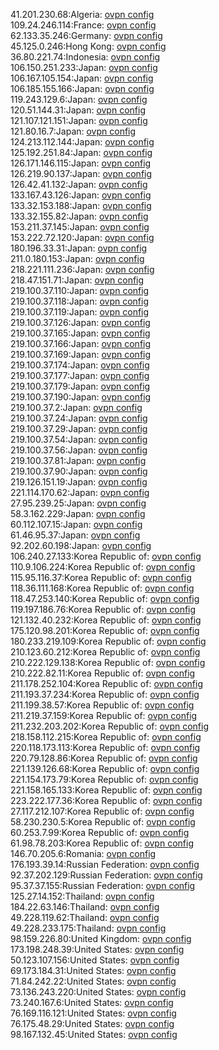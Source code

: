 41.201.230.68:Algeria: [ovpn config](vpn/41_201_230_68.ovpn)  
109.24.246.114:France: [ovpn config](vpn/109_24_246_114.ovpn)  
62.133.35.246:Germany: [ovpn config](vpn/62_133_35_246.ovpn)  
45.125.0.246:Hong Kong: [ovpn config](vpn/45_125_0_246.ovpn)  
36.80.221.74:Indonesia: [ovpn config](vpn/36_80_221_74.ovpn)  
106.150.251.233:Japan: [ovpn config](vpn/106_150_251_233.ovpn)  
106.167.105.154:Japan: [ovpn config](vpn/106_167_105_154.ovpn)  
106.185.155.166:Japan: [ovpn config](vpn/106_185_155_166.ovpn)  
119.243.129.6:Japan: [ovpn config](vpn/119_243_129_6.ovpn)  
120.51.144.31:Japan: [ovpn config](vpn/120_51_144_31.ovpn)  
121.107.121.151:Japan: [ovpn config](vpn/121_107_121_151.ovpn)  
121.80.16.7:Japan: [ovpn config](vpn/121_80_16_7.ovpn)  
124.213.112.144:Japan: [ovpn config](vpn/124_213_112_144.ovpn)  
125.192.251.84:Japan: [ovpn config](vpn/125_192_251_84.ovpn)  
126.171.146.115:Japan: [ovpn config](vpn/126_171_146_115.ovpn)  
126.219.90.137:Japan: [ovpn config](vpn/126_219_90_137.ovpn)  
126.42.41.132:Japan: [ovpn config](vpn/126_42_41_132.ovpn)  
133.167.43.126:Japan: [ovpn config](vpn/133_167_43_126.ovpn)  
133.32.153.188:Japan: [ovpn config](vpn/133_32_153_188.ovpn)  
133.32.155.82:Japan: [ovpn config](vpn/133_32_155_82.ovpn)  
153.211.37.145:Japan: [ovpn config](vpn/153_211_37_145.ovpn)  
153.222.72.120:Japan: [ovpn config](vpn/153_222_72_120.ovpn)  
180.196.33.31:Japan: [ovpn config](vpn/180_196_33_31.ovpn)  
211.0.180.153:Japan: [ovpn config](vpn/211_0_180_153.ovpn)  
218.221.111.236:Japan: [ovpn config](vpn/218_221_111_236.ovpn)  
218.47.151.71:Japan: [ovpn config](vpn/218_47_151_71.ovpn)  
219.100.37.110:Japan: [ovpn config](vpn/219_100_37_110.ovpn)  
219.100.37.118:Japan: [ovpn config](vpn/219_100_37_118.ovpn)  
219.100.37.119:Japan: [ovpn config](vpn/219_100_37_119.ovpn)  
219.100.37.126:Japan: [ovpn config](vpn/219_100_37_126.ovpn)  
219.100.37.165:Japan: [ovpn config](vpn/219_100_37_165.ovpn)  
219.100.37.166:Japan: [ovpn config](vpn/219_100_37_166.ovpn)  
219.100.37.169:Japan: [ovpn config](vpn/219_100_37_169.ovpn)  
219.100.37.174:Japan: [ovpn config](vpn/219_100_37_174.ovpn)  
219.100.37.177:Japan: [ovpn config](vpn/219_100_37_177.ovpn)  
219.100.37.179:Japan: [ovpn config](vpn/219_100_37_179.ovpn)  
219.100.37.190:Japan: [ovpn config](vpn/219_100_37_190.ovpn)  
219.100.37.2:Japan: [ovpn config](vpn/219_100_37_2.ovpn)  
219.100.37.24:Japan: [ovpn config](vpn/219_100_37_24.ovpn)  
219.100.37.29:Japan: [ovpn config](vpn/219_100_37_29.ovpn)  
219.100.37.54:Japan: [ovpn config](vpn/219_100_37_54.ovpn)  
219.100.37.56:Japan: [ovpn config](vpn/219_100_37_56.ovpn)  
219.100.37.81:Japan: [ovpn config](vpn/219_100_37_81.ovpn)  
219.100.37.90:Japan: [ovpn config](vpn/219_100_37_90.ovpn)  
219.126.151.19:Japan: [ovpn config](vpn/219_126_151_19.ovpn)  
221.114.170.62:Japan: [ovpn config](vpn/221_114_170_62.ovpn)  
27.95.239.25:Japan: [ovpn config](vpn/27_95_239_25.ovpn)  
58.3.162.229:Japan: [ovpn config](vpn/58_3_162_229.ovpn)  
60.112.107.15:Japan: [ovpn config](vpn/60_112_107_15.ovpn)  
61.46.95.37:Japan: [ovpn config](vpn/61_46_95_37.ovpn)  
92.202.60.198:Japan: [ovpn config](vpn/92_202_60_198.ovpn)  
106.240.27.133:Korea Republic of: [ovpn config](vpn/106_240_27_133.ovpn)  
110.9.106.224:Korea Republic of: [ovpn config](vpn/110_9_106_224.ovpn)  
115.95.116.37:Korea Republic of: [ovpn config](vpn/115_95_116_37.ovpn)  
118.36.111.168:Korea Republic of: [ovpn config](vpn/118_36_111_168.ovpn)  
118.47.253.140:Korea Republic of: [ovpn config](vpn/118_47_253_140.ovpn)  
119.197.186.76:Korea Republic of: [ovpn config](vpn/119_197_186_76.ovpn)  
121.132.40.232:Korea Republic of: [ovpn config](vpn/121_132_40_232.ovpn)  
175.120.98.201:Korea Republic of: [ovpn config](vpn/175_120_98_201.ovpn)  
180.233.219.109:Korea Republic of: [ovpn config](vpn/180_233_219_109.ovpn)  
210.123.60.212:Korea Republic of: [ovpn config](vpn/210_123_60_212.ovpn)  
210.222.129.138:Korea Republic of: [ovpn config](vpn/210_222_129_138.ovpn)  
210.222.82.11:Korea Republic of: [ovpn config](vpn/210_222_82_11.ovpn)  
211.178.252.104:Korea Republic of: [ovpn config](vpn/211_178_252_104.ovpn)  
211.193.37.234:Korea Republic of: [ovpn config](vpn/211_193_37_234.ovpn)  
211.199.38.57:Korea Republic of: [ovpn config](vpn/211_199_38_57.ovpn)  
211.219.37.159:Korea Republic of: [ovpn config](vpn/211_219_37_159.ovpn)  
211.232.203.202:Korea Republic of: [ovpn config](vpn/211_232_203_202.ovpn)  
218.158.112.215:Korea Republic of: [ovpn config](vpn/218_158_112_215.ovpn)  
220.118.173.113:Korea Republic of: [ovpn config](vpn/220_118_173_113.ovpn)  
220.79.128.86:Korea Republic of: [ovpn config](vpn/220_79_128_86.ovpn)  
221.139.126.68:Korea Republic of: [ovpn config](vpn/221_139_126_68.ovpn)  
221.154.173.79:Korea Republic of: [ovpn config](vpn/221_154_173_79.ovpn)  
221.158.165.133:Korea Republic of: [ovpn config](vpn/221_158_165_133.ovpn)  
223.222.177.36:Korea Republic of: [ovpn config](vpn/223_222_177_36.ovpn)  
27.117.212.107:Korea Republic of: [ovpn config](vpn/27_117_212_107.ovpn)  
58.230.230.5:Korea Republic of: [ovpn config](vpn/58_230_230_5.ovpn)  
60.253.7.99:Korea Republic of: [ovpn config](vpn/60_253_7_99.ovpn)  
61.98.78.203:Korea Republic of: [ovpn config](vpn/61_98_78_203.ovpn)  
146.70.205.6:Romania: [ovpn config](vpn/146_70_205_6.ovpn)  
176.193.39.14:Russian Federation: [ovpn config](vpn/176_193_39_14.ovpn)  
92.37.202.129:Russian Federation: [ovpn config](vpn/92_37_202_129.ovpn)  
95.37.37.155:Russian Federation: [ovpn config](vpn/95_37_37_155.ovpn)  
125.27.14.152:Thailand: [ovpn config](vpn/125_27_14_152.ovpn)  
184.22.63.146:Thailand: [ovpn config](vpn/184_22_63_146.ovpn)  
49.228.119.62:Thailand: [ovpn config](vpn/49_228_119_62.ovpn)  
49.228.233.175:Thailand: [ovpn config](vpn/49_228_233_175.ovpn)  
98.159.226.80:United Kingdom: [ovpn config](vpn/98_159_226_80.ovpn)  
173.198.248.39:United States: [ovpn config](vpn/173_198_248_39.ovpn)  
50.123.107.156:United States: [ovpn config](vpn/50_123_107_156.ovpn)  
69.173.184.31:United States: [ovpn config](vpn/69_173_184_31.ovpn)  
71.84.242.22:United States: [ovpn config](vpn/71_84_242_22.ovpn)  
73.136.243.220:United States: [ovpn config](vpn/73_136_243_220.ovpn)  
73.240.167.6:United States: [ovpn config](vpn/73_240_167_6.ovpn)  
76.169.116.121:United States: [ovpn config](vpn/76_169_116_121.ovpn)  
76.175.48.29:United States: [ovpn config](vpn/76_175_48_29.ovpn)  
98.167.132.45:United States: [ovpn config](vpn/98_167_132_45.ovpn)  
